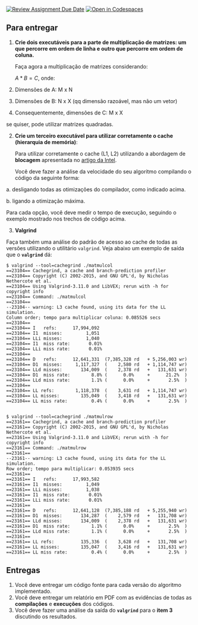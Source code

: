 [![Review Assignment Due Date](https://classroom.github.com/assets/deadline-readme-button-22041afd0340ce965d47ae6ef1cefeee28c7c493a6346c4f15d667ab976d596c.svg)](https://classroom.github.com/a/k3hxmOSc)
[![Open in Codespaces](https://classroom.github.com/assets/launch-codespace-2972f46106e565e64193e422d61a12cf1da4916b45550586e14ef0a7c637dd04.svg)](https://classroom.github.com/open-in-codespaces?assignment_repo_id=18452676)
## Para entregar

1. **Crie dois executáveis para a parte de multiplicação de matrizes: um que percorre em ordem de linha e outro que percorre em ordem de coluna.**

   Faça agora a multiplicação de matrizes considerando:  
   
   $A * B = C$, onde:

  1. Dimensões de A: M x N

  2. Dimensões de B: N x X (qq dimensão razoável, mas não um vetor)

  3. Consequentemente, dimensões de C: M x X

  se quiser, pode utilizar matrizes quadradas.

2. **Crie um terceiro executável para utilizar corretamente o cache (hierarquia de memória)**:

   Para utilizar corretamente o cache (L1, L2) utilizando a abordagem de **blocagem** apresentada no [artigo da Intel](https://www.intel.com/content/www/us/en/developer/articles/technical/putting-your-data-and-code-in-order-optimization-and-memory-part-1.html).

   Você deve fazer a análise da velocidade do seu algoritmo compilando o código da seguinte forma:

  a. desligando todas as otimizações do compilador, como indicado acima.

  b. ligando a otimização máxima.

   Para cada opção, você deve medir o tempo de execução, seguindo o exemplo mostrado nos trechos de código acima.

3. **Valgrind**

  Faça também uma análise do padrão de acesso ao cache de todas as versões utilizando o utilitário `valgrind`. Veja abaixo um exemplo de saída que o **`valgrind`** dá:

```
$ valgrind --tool=cachegrind ./matmulcol
==23104== Cachegrind, a cache and branch-prediction profiler
==23104== Copyright (C) 2002-2015, and GNU GPL'd, by Nicholas Nethercote et al.
==23104== Using Valgrind-3.11.0 and LibVEX; rerun with -h for copyright info
==23104== Command: ./matmulcol
==23104==
--23104-- warning: L3 cache found, using its data for the LL simulation.
Column order; tempo para multiplicar coluna: 0.085526 secs
==23104==
==23104== I   refs:      17,994,092
==23104== I1  misses:         1,051
==23104== LLi misses:         1,040
==23104== I1  miss rate:       0.01%
==23104== LLi miss rate:       0.01%
==23104==
==23104== D   refs:      12,641,331  (7,385,328 rd   + 5,256,003 wr)
==23104== D1  misses:     1,117,327  (    2,580 rd   + 1,114,747 wr)
==23104== LLd misses:       134,009  (    2,378 rd   +   131,631 wr)
==23104== D1  miss rate:        8.8% (      0.0%     +      21.2%  )
==23104== LLd miss rate:        1.1% (      0.0%     +       2.5%  )
==23104==
==23104== LL refs:        1,118,378  (    3,631 rd   + 1,114,747 wr)
==23104== LL misses:        135,049  (    3,418 rd   +   131,631 wr)
==23104== LL miss rate:         0.4% (      0.0%     +       2.5%  )


$ valgrind --tool=cachegrind ./matmulrow
==23161== Cachegrind, a cache and branch-prediction profiler
==23161== Copyright (C) 2002-2015, and GNU GPL'd, by Nicholas Nethercote et al.
==23161== Using Valgrind-3.11.0 and LibVEX; rerun with -h for copyright info
==23161== Command: ./matmulrow
==23161==
--23161-- warning: L3 cache found, using its data for the LL simulation.
Row order; tempo para multiplicar: 0.053935 secs
==23161==
==23161== I   refs:      17,993,582
==23161== I1  misses:         1,049
==23161== LLi misses:         1,038
==23161== I1  miss rate:       0.01%
==23161== LLi miss rate:       0.01%
==23161==
==23161== D   refs:      12,641,128  (7,385,188 rd   + 5,255,940 wr)
==23161== D1  misses:       134,287  (    2,579 rd   +   131,708 wr)
==23161== LLd misses:       134,009  (    2,378 rd   +   131,631 wr)
==23161== D1  miss rate:        1.1% (      0.0%     +       2.5%  )
==23161== LLd miss rate:        1.1% (      0.0%     +       2.5%  )
==23161==
==23161== LL refs:          135,336  (    3,628 rd   +   131,708 wr)
==23161== LL misses:        135,047  (    3,416 rd   +   131,631 wr)
==23161== LL miss rate:         0.4% (      0.0%     +       2.5%  )
```

## Entregas

1. Você deve entregar um código fonte para cada versão do algoritmo implementado.
2. Você deve entregar um relatório em PDF com as evidências de todas as **compilações** e **execuções** dos códigos.
3. Você deve fazer uma análise da saída do **`valgrind`**  para o **item 3** discutindo os resultados.
